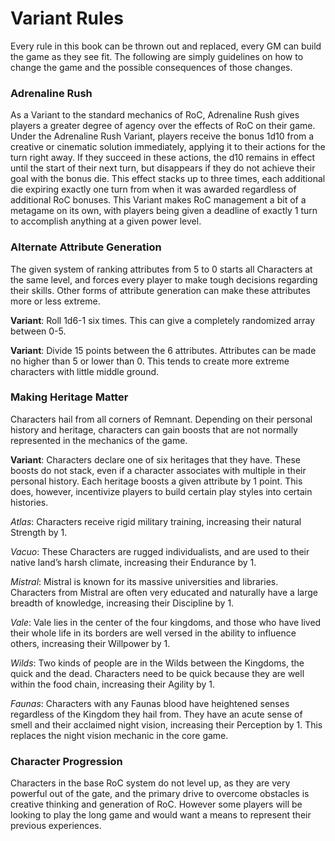 # Variant Rules

Every rule in this book can be thrown out and replaced, every GM can build the game as they see fit. The following are simply guidelines on how to change the game and the possible consequences of those changes.

### Adrenaline Rush
As a Variant to the standard mechanics of RoC, Adrenaline Rush gives players a greater degree of agency over the effects of RoC on their game. Under the Adrenaline Rush Variant, players receive the bonus 1d10 from a creative or cinematic solution immediately, applying it to their actions for the turn right away. If they succeed in these actions, the d10 remains in effect until the start of their next turn, but disappears if they do not achieve their goal with the bonus die. This effect stacks up to three times, each additional die expiring exactly one turn from when it was awarded regardless of additional RoC bonuses. This Variant makes RoC management a bit of a metagame on its own, with players being given a deadline of exactly 1 turn to accomplish anything at a given power level.

### Alternate Attribute Generation
The given system of ranking attributes from 5 to 0 starts all Characters at the same level, and forces every player to make tough decisions regarding their skills. Other forms of attribute generation can make these attributes more or less extreme.

**Variant**: Roll 1d6-1 six times. This can give a completely randomized array between 0-5.

**Variant**: Divide 15 points between the 6 attributes. Attributes can be made no higher than 5 or lower than 0. This tends to create more extreme characters with little middle ground.

### Making Heritage Matter
Characters hail from all corners of Remnant. Depending on their personal history and heritage, characters can gain boosts that are not normally represented in the mechanics of the game.

**Variant**: Characters declare one of six heritages that they have. These boosts do not stack, even if a character associates with multiple in their personal history. Each heritage boosts a given attribute by 1 point. This does, however, incentivize players to build certain play styles into certain histories.

*Atlas*: Characters receive rigid military training, increasing their natural Strength by 1.

*Vacuo*: These Characters are rugged individualists, and are used to their native land’s harsh climate, increasing their Endurance by 1.

*Mistral*: Mistral is known for its massive universities and libraries. Characters from Mistral are often very educated and naturally have a large breadth of knowledge, increasing their Discipline by 1.

*Vale*: Vale lies in the center of the four kingdoms, and those who have lived their whole life in its borders are well versed in the ability to influence others, increasing their Willpower by 1.

*Wilds*: Two kinds of people are in the Wilds between the Kingdoms, the quick and the dead. Characters need to be quick because they are well within the food chain, increasing their Agility by 1.

*Faunas*: Characters with any Faunas blood have heightened senses regardless of the Kingdom they hail from. They have an acute sense of smell and their acclaimed night vision, increasing their Perception by 1. This replaces the night vision mechanic in the core game.

### Character Progression
Characters in the base RoC system do not level up, as they are very powerful out of the gate, and the primary drive to overcome obstacles is creative thinking and generation of RoC. However some players will be looking to play the long game and would want a means to represent their previous experiences.
